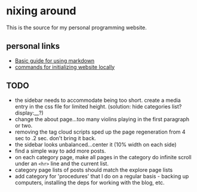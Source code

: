 # nixing around

This is the source for my personal programming website. 

## personal links

* [Basic guide for using markdown](/markdown_guide.md)
* [commands for initializing website locally](/website_local_deps.sh)

## TODO

* the sidebar needs to accommodate being too short. create a media entry in the css file for limited height. (solution: hide categories list? display:__?)
* change the about page...too many violins playing in the first paragraph or two.
* removing the tag cloud scripts sped up the page regeneration from 4 sec to .2 sec. don't bring it back.
* the sidebar looks unbalanced...center it (10% width on each side)
* find a simple way to add more posts.
* on each category page, make all pages in the category do infinite scroll under an `<hr>` line and the current list.
* category page lists of posts should match the explore page lists
* add category for 'procedures' that I do on a regular basis - backing up computers, installing the deps for working with the blog, etc.  